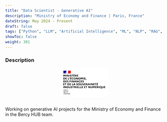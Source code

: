 ```yaml
---
title: "Data Scientist - Generative AI"
description: "Ministry of Economy and Finance | Paris, France"
dateString: May 2024 - Present
draft: false
tags: ["Python", "LLM", "Artificial Intelligence", "ML", "NLP", "RAG", "LangChain", "Streamlit", "Hugging Face 🤗"]
showToc: false
weight: 301
---
```


### Description

<div style="text-align: center;">
    <img src="/experience/bercy/mefsin_logo.png" alt="Devoteam logo" style="width: 30%; display: block; margin: 0 auto;">
</div>

<br>

Working on generative AI projects for the Ministry of Economy and Finance in the Bercy HUB team.
